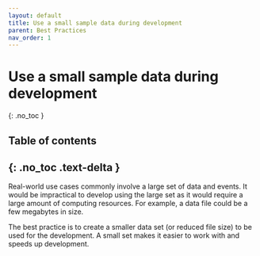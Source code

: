 ```yaml
---
layout: default
title: Use a small sample data during development
parent: Best Practices
nav_order: 1
---
```


# Use a small sample data during development
{: .no_toc }

## Table of contents
{: .no_toc .text-delta }
---
Real-world use cases commonly involve a large set of data and events.  It would be impractical to develop using the large set as it would require a large amount of computing resources.  For example, a data file could be a few megabytes in size.

The best practice is to create a smaller data set (or reduced file size) to be used for the development.  A small set makes it easier to work with and speeds up development.
